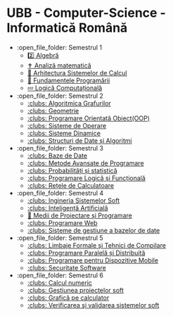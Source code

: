 # UBB - Computer-Science - Informatică Română
<ul>
	<li>:open_file_folder: Semestrul 1
		<ul>
			<li>
				<a href="https://github.com/Pufcorina/Algebra"> 
				  2️⃣  Algebră  
				</a>
			</li>
			<li>
				<a href="https://github.com/Pufcorina/Algebra"> 
				  ✝️  Analiză matematică
				</a>
			</li>
			<li>
				<a href="https://github.com/Pufcorina/Algebra"> 
				  🦖  Arhitectura Sistemelor de Calcul 
				</a>
			</li>
			<li>
				<a href="https://github.com/Pufcorina/Algebra"> 
				  🐍  Fundamentele Programării
				</a>
			</li>
			<li>
				<a href="https://github.com/Pufcorina/Algebra"> 
				  💤  Logică Computațională
				</a>
			</li>
		</ul>
	</li>
	<li>:open_file_folder: Semestrul 2
		<ul>
			<li>
				<a href="https://github.com/Pufcorina/Algebra"> 
				  :clubs:  Algoritmica Grafurilor 
				</a>
			</li>
			<li>
				<a href="https://github.com/Pufcorina/Algebra"> 
				  :clubs:  Geometrie
				</a>
			</li>
			<li>
				<a href="https://github.com/Pufcorina/Algebra"> 
				  :clubs:  Programare Orientată Obiect(OOP)
				</a>
			</li>
			<li>
				<a href="https://github.com/Pufcorina/Algebra"> 
				  :clubs:  Sisteme de Operare
				</a>
			</li>
			<li>
				<a href="https://github.com/Pufcorina/Algebra"> 
				  :clubs:  Sisteme Dinamice 
				</a>
			</li>
			<li>
				<a href="https://github.com/Pufcorina/Algebra"> 
				  :clubs:  Structuri de Date și Algoritmi
				</a>
			</li>
		</ul>
	</li>
	<li>:open_file_folder: Semestrul 3
		<ul>
			<li>
				<a href="https://github.com/Pufcorina/Algebra"> 
				  :clubs:  Baze de Date
				</a>
			</li>
			<li>
				<a href="https://github.com/Pufcorina/Algebra"> 
				  :clubs:  Metode Avansate de Programare
				</a>
			</li>
			<li>
				<a href="https://github.com/Pufcorina/Algebra"> 
				  :clubs:  Probabilități și statistică
				</a>
			</li>
			<li>
				<a href="https://github.com/Pufcorina/Algebra"> 
				  :clubs:  Programare Logică și Funcțională
				</a>
			</li>
			<li>
				<a href="https://github.com/Pufcorina/Algebra"> 
				  :clubs:  Rețele de Calculatoare
				</a>
			</li>
		</ul>
	</li>
	<li>:open_file_folder: Semestrul 4
		<ul>
			<li>
				<a href="https://github.com/Pufcorina/Algebra"> 
				  :clubs:  Ingineria Sistemelor Soft 
				</a>
			</li>
			<li>
				<a href="https://github.com/Pufcorina/Algebra"> 
				  :clubs:  Inteligență Artificială
				</a>
			</li>
			<li>
				<a href="https://github.com/Pufcorina/Algebra"> 
				  &#129497  Medii de Proiectare și Programare 
				</a>
			</li>
			<li>
				<a href="https://github.com/Pufcorina/Algebra"> 
				  :clubs:  Programare Web
				</a>
			</li>
			<li>
				<a href="https://github.com/Pufcorina/Algebra"> 
				  :clubs:  Sisteme de gestiune a bazelor de date
				</a>
			</li>
		</ul>
	</li>
	<li>:open_file_folder: Semestrul 5
		<ul>
			<li>
				<a href="https://github.com/Pufcorina/Algebra"> 
				  :clubs:  Limbaje Formale și Tehnici de Compilare
				</a>
			</li>
			<li>
				<a href="https://github.com/Pufcorina/Algebra"> 
				  :clubs:  Programare Paralelă și Distribuită
				</a>
			</li>
			<li>
				<a href="https://github.com/Pufcorina/Algebra"> 
				  :clubs:  Programare pentru Dispozitive Mobile
				</a>
			</li>
			<li>
				<a href="https://github.com/Pufcorina/Algebra"> 
				  :clubs:  Securitate Software
				</a>
			</li>
		</ul>
	</li>
	<li>:open_file_folder: Semestrul 6
		<ul>
			<li>
				<a href="https://github.com/Pufcorina/Algebra"> 
				  :clubs:  Calcul numeric 
				</a>
			</li>
			<li>
				<a href="https://github.com/Pufcorina/Algebra"> 
				  :clubs:  Gestiunea proiectelor soft
				</a>
			</li>
			<li>
				<a href="https://github.com/Pufcorina/Algebra"> 
				  :clubs:  Grafică pe calculator 
				</a>
			</li>
			<li>
				<a href="https://github.com/Pufcorina/Algebra"> 
				  :clubs:  Verificarea şi validarea sistemelor soft
				</a>
			</li>
		</ul>
	</li>
</ul>
